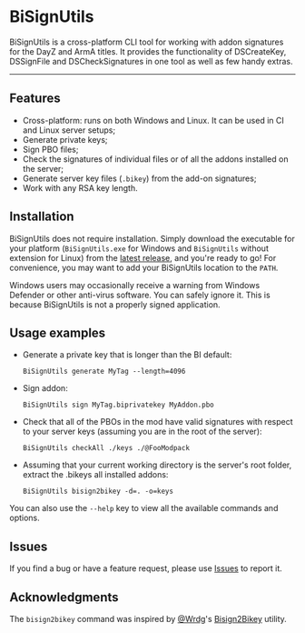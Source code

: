 # BiSignUtils

BiSignUtils is a cross-platform CLI tool for working with addon signatures for the DayZ and ArmA titles. It provides the functionality of DSCreateKey, DSSignFile and DSCheckSignatures in one tool as well as few handy extras.

---

## Features

- Cross-platform: runs on both Windows and Linux. It can be used in CI and Linux server setups;
- Generate private keys;
- Sign PBO files;
- Check the signatures of individual files or of all the addons installed on the server;
- Generate server key files (`.bikey`) from the add-on signatures;
- Work with any RSA key length.

## Installation

BiSignUtils does not require installation. Simply download the executable for your platform (`BiSignUtils.exe` for Windows and `BiSignUtils` without extension for Linux) from the [latest release](https://github.com/rvost/BiSignUtils/releases/latest), and  you're ready to go! For convenience, you may want to add your BiSignUtils location to the `PATH`.

Windows users may occasionally receive a warning from Windows Defender or other anti-virus software. You can safely ignore it. This is because BiSignUtils is not a properly signed application.

## Usage examples

- Generate a private key that is longer than the BI default:
  ```
  BiSignUtils generate MyTag --length=4096
  ```
- Sign addon:
  ```
  BiSignUtils sign MyTag.biprivatekey MyAddon.pbo
  ```
- Check that all of the PBOs in the mod have valid signatures with respect to your server keys (assuming you are in the root of the server):
  ```
  BiSignUtils checkAll ./keys ./@FooModpack
  ```
- Assuming that your current working directory is the server's root folder, extract the .bikeys all installed addons:
  ```
  BiSignUtils bisign2bikey -d=. -o=keys
  ```

You can also use the `--help` key to view all the available commands and options.

## Issues

If you find a bug or have a feature request, please use [Issues](https://github.com/rvost/BiSignUtils/issues) to report it.

## Acknowledgments

The `bisign2bikey` command was inspired by [@Wrdg](https://github.com/wrdg)'s [Bisign2Bikey](https://github.com/wrdg/Bisign2Bikey) utility.